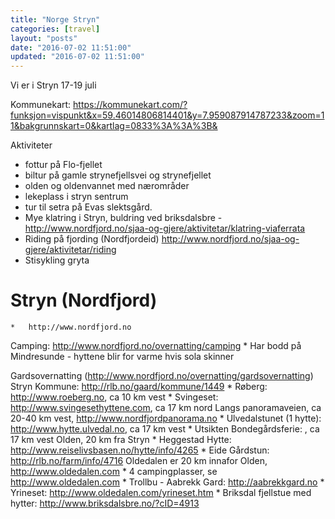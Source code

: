 ```yaml
---
title: "Norge Stryn"
categories: [travel]
layout: "posts"
date: "2016-07-02 11:51:00"
updated: "2016-07-02 11:51:00"
---
```


Vi er i Stryn 17-19 juli


Kommunekart: https://kommunekart.com/?funksjon=vispunkt&x=59.46014806814401&y=7.959087914787233&zoom=11&bakgrunnskart=0&kartlag=0833%3A%3A%3B&

Aktiviteter
* fottur på Flo-fjellet
* biltur på gamle strynefjellsvei og strynefjellet
* olden og oldenvannet med nærområder
* lekeplass i stryn sentrum
* tur til setra på Evas slektsgård.
* Mye klatring i Stryn, buldring ved briksdalsbre - http://www.nordfjord.no/sjaa-og-gjere/aktivitetar/klatring-viaferrata
* Riding på fjording (Nordfjordeid) http://www.nordfjord.no/sjaa-og-gjere/aktivitetar/riding
* Stisykling gryta

# Stryn (Nordfjord)
    *   http://www.nordfjord.no

Camping: http://www.nordfjord.no/overnatting/camping
    *   Har bodd på Mindresunde - hyttene blir for varme hvis sola skinner

Gardsovernatting (http://www.nordfjord.no/overnatting/gardsovernatting)
Stryn Kommune: http://rlb.no/gaard/kommune/1449
    *   Røberg: http://www.roeberg.no, ca 10 km vest
    *   Svingeset: http://www.svingesethyttene.com, ca 17 km nord
Langs panoramaveien, ca 20-40 km vest, http://www.nordfjordpanorama.no
    *   Ulvedalstunet (1 hytte): http://www.hytte.ulvedal.no, ca 17 km vest
    *   Utsikten Bondegårdsferie: , ca 17 km vest
Olden, 20 km fra Stryn
    *   Heggestad Hytte: http://www.reiselivsbasen.no/hytte/info/4265
    *   Eide Gårdstun: http://rlb.no/farm/info/4716
Oldedalen er 20 km innafor Olden, http://www.oldedalen.com
    *   4 campingplasser, se http://www.oldedalen.com
    *   Trollbu - Aabrekk Gard: http://aabrekkgard.no
    *   Yrineset: http://www.oldedalen.com/yrineset.htm
    *   Briksdal fjellstue med hytter: http://www.briksdalsbre.no/?cID=4913
